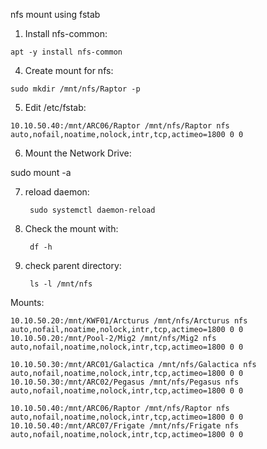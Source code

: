 nfs mount using fstab

1. Install nfs-common:
```
apt -y install nfs-common
```

4. Create mount for nfs:
```
sudo mkdir /mnt/nfs/Raptor -p
```

5. Edit /etc/fstab:
```
10.10.50.40:/mnt/ARC06/Raptor /mnt/nfs/Raptor nfs auto,nofail,noatime,nolock,intr,tcp,actimeo=1800 0 0
```

6. Mount the Network Drive:

sudo mount -a

7. reload daemon:

        sudo systemctl daemon-reload

7. Check the mount with:

        df -h

8. check parent directory: 

        ls -l /mnt/nfs







Mounts:

    
    10.10.50.20:/mnt/KWF01/Arcturus /mnt/nfs/Arcturus nfs auto,nofail,noatime,nolock,intr,tcp,actimeo=1800 0 0
    10.10.50.20:/mnt/Pool-2/Mig2 /mnt/nfs/Mig2 nfs auto,nofail,noatime,nolock,intr,tcp,actimeo=1800 0 0
    
    10.10.50.30:/mnt/ARC01/Galactica /mnt/nfs/Galactica nfs auto,nofail,noatime,nolock,intr,tcp,actimeo=1800 0 0
    10.10.50.30:/mnt/ARC02/Pegasus /mnt/nfs/Pegasus nfs auto,nofail,noatime,nolock,intr,tcp,actimeo=1800 0 0
    
    10.10.50.40:/mnt/ARC06/Raptor /mnt/nfs/Raptor nfs auto,nofail,noatime,nolock,intr,tcp,actimeo=1800 0 0
    10.10.50.40:/mnt/ARC07/Frigate /mnt/nfs/Frigate nfs auto,nofail,noatime,nolock,intr,tcp,actimeo=1800 0 0
